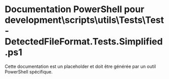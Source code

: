 # Documentation PowerShell pour development\scripts\utils\Tests\Test-DetectedFileFormat.Tests.Simplified.ps1

Cette documentation est un placeholder et doit être générée par un outil PowerShell spécifique.
